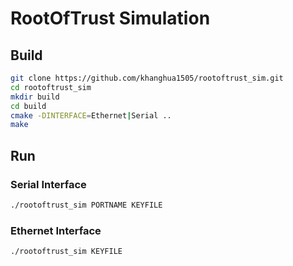# RootOfTrust Simulation

## Build
```bash
git clone https://github.com/khanghua1505/rootoftrust_sim.git
cd rootoftrust_sim 
mkdir build
cd build
cmake -DINTERFACE=Ethernet|Serial ..
make
```
## Run
### Serial Interface
```bash
./rootoftrust_sim PORTNAME KEYFILE
```
### Ethernet Interface
```bash
./rootoftrust_sim KEYFILE
```

